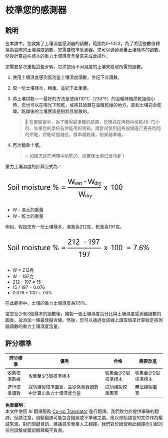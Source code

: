 <!--
CO_OP_TRANSLATOR_METADATA:
{
  "original_hash": "506d21b544d5de47406c89ad496a21cd",
  "translation_date": "2025-08-24T22:38:18+00:00",
  "source_file": "2-farm/lessons/2-detect-soil-moisture/assignment.md",
  "language_code": "tw"
}
-->
# 校準您的感測器

## 說明

在本課中，您收集了土壤濕度感測器的讀數，範圍為0-1023。為了將這些數值轉換為實際的土壤濕度讀數，您需要校準感測器。您可以通過測量土壤樣本的讀數，然後計算這些樣本的重力土壤濕度含量來完成此操作。

您需要多次重複這些步驟，每次使用不同濕度的土壤來獲取所需的讀數。

1. 使用土壤濕度感測器測量土壤濕度讀數，並記下此讀數。

1. 取一份土壤樣本，稱重，並記下此重量。

1. 將土壤烘乾——最好的方法是使用110°C（230°F）的溫暖烤箱烘乾幾個小時，您也可以在陽光下晾乾，或將其放置在溫暖乾燥的地方，直到土壤完全乾燥。乾燥後的土壤應該是粉狀且鬆散的。

    > 💁 在實驗室中，為了獲得最準確的結果，您應該在烤箱中烘乾48-72小時。如果您的學校有烘乾用的烤箱，請嘗試使用這些設備進行更長時間的烘乾。烘乾時間越長，樣本越乾燥，結果越準確。

1. 再次稱重土壤。

    > 🔥 如果您是在烤箱中烘乾的，請確保土壤已經冷卻！

重力土壤濕度的計算公式為：

![土壤濕度百分比等於濕土重量減去乾土重量，除以乾土重量，再乘以100](../../../../../translated_images/gsm-calculation.6da38c6201eec14e7573bb2647aa18892883193553d23c9d77e5dc681522dfb2.tw.png)

* W - 濕土的重量  
* W - 乾土的重量  

例如，假設您有一份土壤樣本，濕重為212克，乾重為197克。

![填入計算公式的範例](../../../../../translated_images/gsm-calculation-example.99f9803b4f29e97668e7c15412136c0c399ab12dbba0b89596fdae9d8aedb6fb.tw.png)

* W = 212克  
* W = 197克  
* 212 - 197 = 15  
* 15 / 197 = 0.076  
* 0.076 * 100 = 7.6%  

在此範例中，土壤的重力土壤濕度為7.6%。

當您至少有3個樣本的讀數後，繪製一張土壤濕度百分比與土壤濕度感測器讀數的圖表，並添加一條最佳擬合線。然後，您可以通過從該線上讀取值來計算給定感測器讀數的重力土壤濕度含量。

## 評分標準

| 評分標準 | 優秀 | 合格 | 需要改進 |
| -------- | ---- | ---- | -------- |
| 收集校準數據 | 收集至少3個校準樣本 | 收集至少2個校準樣本 | 收集至少1個校準樣本 |
| 進行校準讀數 | 成功繪製校準圖表，並從感測器讀數中計算出重力土壤濕度含量 | 成功繪製校準圖表 | 無法繪製圖表 |

**免責聲明**：  
本文件使用 AI 翻譯服務 [Co-op Translator](https://github.com/Azure/co-op-translator) 進行翻譯。我們致力於提供準確的翻譯，但請注意，自動翻譯可能包含錯誤或不準確之處。應以原始語言的文件作為權威來源。對於關鍵資訊，建議尋求專業人工翻譯。我們對於因使用此翻譯而引起的任何誤解或錯誤解釋概不負責。